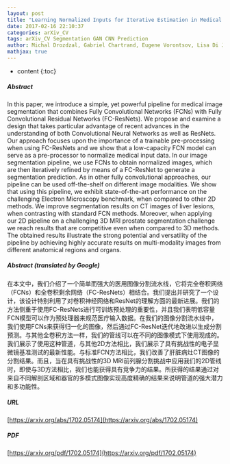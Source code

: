 ```yaml
---
layout: post
title: "Learning Normalized Inputs for Iterative Estimation in Medical Image Segmentation"
date: 2017-02-16 22:10:37
categories: arXiv_CV
tags: arXiv_CV Segmentation GAN CNN Prediction
author: Michal Drozdzal, Gabriel Chartrand, Eugene Vorontsov, Lisa Di Jorio, An Tang, Adriana Romero, Yoshua Bengio, Chris Pal, Samuel Kadoury
mathjax: true
---
```


* content
{:toc}

##### Abstract
In this paper, we introduce a simple, yet powerful pipeline for medical image segmentation that combines Fully Convolutional Networks (FCNs) with Fully Convolutional Residual Networks (FC-ResNets). We propose and examine a design that takes particular advantage of recent advances in the understanding of both Convolutional Neural Networks as well as ResNets. Our approach focuses upon the importance of a trainable pre-processing when using FC-ResNets and we show that a low-capacity FCN model can serve as a pre-processor to normalize medical input data. In our image segmentation pipeline, we use FCNs to obtain normalized images, which are then iteratively refined by means of a FC-ResNet to generate a segmentation prediction. As in other fully convolutional approaches, our pipeline can be used off-the-shelf on different image modalities. We show that using this pipeline, we exhibit state-of-the-art performance on the challenging Electron Microscopy benchmark, when compared to other 2D methods. We improve segmentation results on CT images of liver lesions, when contrasting with standard FCN methods. Moreover, when applying our 2D pipeline on a challenging 3D MRI prostate segmentation challenge we reach results that are competitive even when compared to 3D methods. The obtained results illustrate the strong potential and versatility of the pipeline by achieving highly accurate results on multi-modality images from different anatomical regions and organs.

##### Abstract (translated by Google)
在本文中，我们介绍了一个简单而强大的医用图像分割流水线，它将完全卷积网络（FCNs）和全卷积剩余网络（FC-ResNets）相结合。我们提出并研究了一个设计，该设计特别利用了对卷积神经网络和ResNet的理解方面的最新进展。我们的方法侧重于使用FC-ResNets进行可训练预处理的重要性，并且我们表明低容量FCN模型可以作为预处理器来规范医疗输入数据。在我们的图像分割流水线中，我们使用FCNs来获得归一化的图像，然后通过FC-ResNet迭代地改进以生成分割预测。与其他全卷积方法一样，我们的管线可以在不同的图像模式下使用现成的。我们展示了使用这种管道，与其他2D方法相比，我们展示了具有挑战性的电子显微镜基准测试的最新性能。与标准FCN方法相比，我们改善了肝脏病灶CT图像的分割结果。而且，当在具有挑战性的3D MRI前列腺分割挑战中应用我们的2D管线时，即使与3D方法相比，我们也能获得具有竞争力的结果。所获得的结果通过对来自不同解剖区域和器官的多模式图像实现高度精确的结果来说明管道的强大潜力和多功能性。

##### URL
[https://arxiv.org/abs/1702.05174](https://arxiv.org/abs/1702.05174)

##### PDF
[https://arxiv.org/pdf/1702.05174](https://arxiv.org/pdf/1702.05174)

